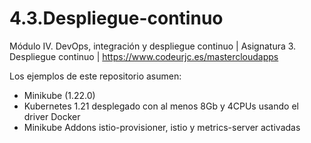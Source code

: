 # 4.3.Despliegue-continuo
Módulo IV. DevOps, integración y despliegue continuo | Asignatura 3. Despliegue continuo | https://www.codeurjc.es/mastercloudapps

Los ejemplos de este repositorio asumen:

* Minikube (1.22.0)
* Kubernetes 1.21 desplegado con al menos 8Gb y 4CPUs usando el driver Docker
* Minikube Addons istio-provisioner, istio y metrics-server activadas
